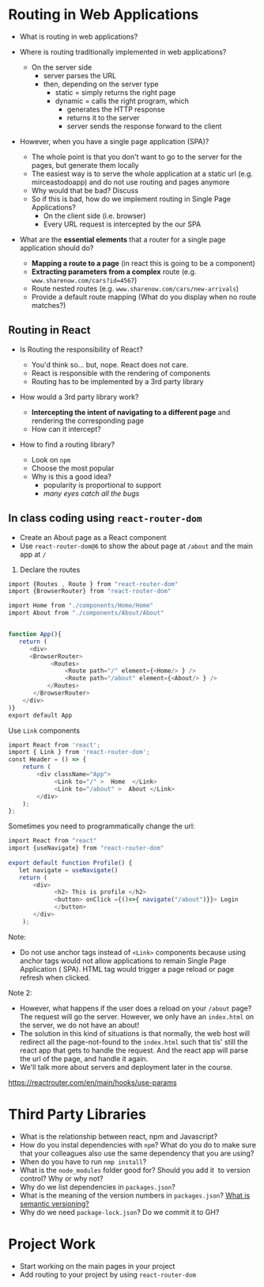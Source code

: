 # Routing in Web Applications

- What is routing in web applications?

- Where is routing traditionally implemented in web applications?
	- On the server side
		- server parses the URL
		- then, depending on the server type
			- static = simply returns the right page
			- dynamic = calls the right program, which
				- generates the HTTP response
				- returns it to the server
				- server sends the response forward to the client


- However, when you have a single page application (SPA)? 
	- The whole point is that you don't want to go to the server for the pages, but generate them locally
	- The easiest way is to serve the whole application at a static url (e.g. mirceastodoapp) and do not use routing and pages anymore
	- Why would that be bad? Discuss
	- So if this is bad, how do we implement routing in Single Page Applications? 
		- On the client side (i.e. browser)
		- Every URL request is intercepted by the our SPA


- What are the **essential elements** that a router for a single page application should do? 
	- **Mapping a route to a page** (in react this is going to be a component)
	- **Extracting parameters from a complex** route (e.g. `www.sharenow.com/cars?id=4567`) 
	- Route nested routes (e.g. `www.sharenow.com/cars/new-arrivals`)
	- Provide a default route mapping (What do you display when no route matches?)



## Routing in React

- Is Routing the responsibility of React?
	- You'd think so... but, nope. React does not care. 
	- React is responsible with the rendering of components
	- Routing has to be implemented by a 3rd party library


- How would a 3rd party library work? 
	- **Intercepting the intent of navigating to a different page** and rendering the corresponding page 
	- How can it intercept? 

- How to find a routing library? 
	- Look on `npm`
	- Choose the most popular
	- Why is this a good idea? 
		- popularity is proportional to support
		- *many eyes catch all the bugs*

## In class coding using `react-router-dom` 

- Create an About page as a React component
- Use `react-router-dom@6` to show the about page at `/about` and the main app at `/`

1. Declare the routes
```javascript
import {Routes , Route } from "react-router-dom" 
import {BrowserRouter} from "react-router-dom"

import Home from "./components/Home/Home" 
import About from "./components/About/About" 


function App(){ 
   return ( 
      <div> 
      <BrowserRouter>
	        <Routes> 
	            <Route path="/" element={<Home/> } /> 
	            <Route path="/about" element={<About/> } /> 
	       </Routes> 
       </BrowserRouter>
    </div> 
)} 
export default App
```

Use `Link` components 

```javascript
import React from 'react'; 
import { Link } from 'react-router-dom';  
const Header = () => { 
    return ( 
        <div className="App"> 
             <Link to="/" >  Home  </Link> 
             <Link to="/about" >  About </Link> 
        </div> 
    ); 
};
```

Sometimes you need to programmatically change the url:


```js
import React from "react" 
import {useNavigate} from "react-router-dom" 
  
export default function Profile() { 
   let navigate = useNavigate() 
   return ( 
	   <div> 
	         <h2> This is profile </h2> 
	         <button> onClick ={()=>{ navigate("/about")}}> Login 
	         </button> 
	   </div> 
	);
```

Note:
- Do not use anchor tags instead of `<Link>` components because using anchor tags would not allow applications to remain Single Page Application ( SPA). HTML tag would trigger a page reload or page refresh when clicked. 

Note 2:
- However, what happens if the user does a reload on your `/about` page? The request will go the server. However, we only have an `index.html` on the server, we do not have an about! 
- The solution in this kind of situations is that normally, the web host will redirect all the page-not-found to the `index.html` such that tis' still the react app that gets to handle the request. And the react app will parse the url of the page, and handle it again.
- We'll talk more about servers and deployment later in the course. 

https://reactrouter.com/en/main/hooks/use-params




# Third Party Libraries


- What is the relationship between react, npm and Javascript?
- How do you instal dependencies with `npm`? What do you do to make sure that your colleagues also use the same dependency that you are using?
- When do you have to run `nmp install`?
- What is the `node_modules` folder good for? Should you add it  to version control? Why or why not? 
- Why do we list dependencies in `packages.json`?
- What is the meaning of the version numbers in `packages.json`? [What is semantic versioning?](https://docs.npmjs.com/about-semantic-versioning)
- Why do we need `package-lock.json`? Do we commit it to GH?





# Project Work
- Start working on the main pages in your project
- Add routing to your project by using `react-router-dom`
